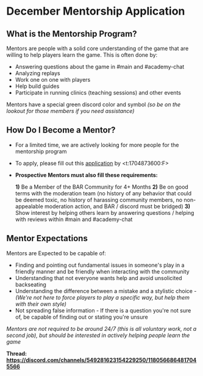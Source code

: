 # December Mentorship Application

## What is the Mentorship Program?
Mentors are people with a solid core understanding of the game that are willing to help players learn the game. This is often done by:
- Answering questions about the game in #main and #academy-chat
- Analyzing replays
- Work one on one with players
- Help build guides
- Participate in running clinics (teaching sessions) and other events
  
Mentors have a special green discord color and symbol *(so be on the lookout for those members if you need assistance)*

## How Do I Become a Mentor?
- For a limited time, we are actively looking for more people for the mentorship program
- To apply, please fill out this [application](https://forms.gle/Kp19twVoqPojS32U8) by <t:1704873600:F>
- **Prospective Mentors __must__ also fill these requirements:**

  **1)** Be a Member of the BAR Community for 4+ Months
  **2)** Be on good terms with the moderation team (no history of any behavior that could be deemed toxic, no history of harassing community members, no non-appealable moderation action, and BAR / discord must be bridged)
  **3)** Show interest by helping others learn by answering questions / helping with reviews within #main and #academy-chat
  
## Mentor Expectations
Mentors are Expected to be capable of:

- Finding and pointing out fundamental issues in someone's play in a friendly manner and be friendly when interacting with the community
- Understanding that not everyone wants help and avoid unsolicited backseating
- Understanding the difference between a mistake and a stylistic choice -
      *(We're not here to force players to play a specific way, but help them with their own style)*
- Not spreading false information - If there is a question you're not sure of, be capable of finding out or stating you're unsure

*Mentors are not required to be around 24/7 (this is all voluntary work, not a second job), but should be interested in actively helping people learn the game*

**Thread: https://discord.com/channels/549281623154229250/1180566864817045566**
